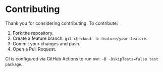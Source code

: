 # Contributing

Thank you for considering contributing. To contribute:
1. Fork the repository.
2. Create a feature branch: `git checkout -b feature/your-feature`.
3. Commit your changes and push.
4. Open a Pull Request.

CI is configured via GitHub Actions to run `mvn -B -DskipTests=false test package`.
